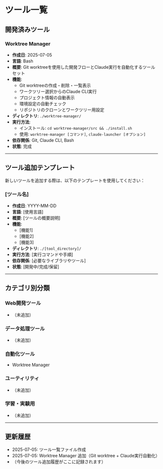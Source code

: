 # ツール一覧

## 開発済みツール

### Worktree Manager
- **作成日**: 2025-07-05
- **言語**: Bash
- **概要**: Git worktreeを使用した開発フローとClaude実行を自動化するツールセット
- **機能**: 
  - Git worktreeの作成・削除・一覧表示
  - ワークツリー選択からのClaude CLI実行
  - プロジェクト情報の自動表示
  - 環境設定の自動チェック
  - リポジトリのクローンとワークツリー用設定
- **ディレクトリ**: `./worktree-manager/`
- **実行方法**: 
  - インストール: `cd worktree-manager/src && ./install.sh`
  - 使用: `worktree-manager [コマンド]`, `claude-launcher [オプション]`
- **依存関係**: Git, Claude CLI, Bash
- **状態**: 完成

---

## ツール追加テンプレート

新しいツールを追加する際は、以下のテンプレートを使用してください：

### [ツール名]
- **作成日**: YYYY-MM-DD
- **言語**: [使用言語]
- **概要**: [ツールの概要説明]
- **機能**: 
  - [機能1]
  - [機能2]
  - [機能3]
- **ディレクトリ**: `./[tool_directory]/`
- **実行方法**: [実行コマンドや手順]
- **依存関係**: [必要なライブラリやツール]
- **状態**: [開発中/完成/保留]

---

## カテゴリ別分類

### Web開発ツール
- （未追加）

### データ処理ツール
- （未追加）

### 自動化ツール
- Worktree Manager

### ユーティリティ
- （未追加）

### 学習・実験用
- （未追加）

---

## 更新履歴

- 2025-07-05: ツール一覧ファイル作成
- 2025-07-05: Worktree Manager 追加（Git worktree + Claude実行自動化）
- （今後のツール追加履歴がここに記録されます）